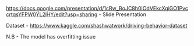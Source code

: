 https://docs.google.com/presentation/d/1cRw_BoJC8h0IOdVEkcXqiGO1PvccrtqsYFPW0YL2lHY/edit?usp=sharing - Slide Presentation


Dataset - https://www.kaggle.com/shashwatwork/driving-behavior-dataset 

N.B - The model has overfitting issue
